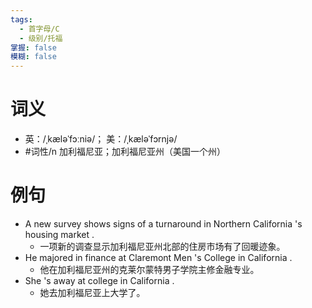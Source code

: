 ```yaml
---
tags:
  - 首字母/C
  - 级别/托福
掌握: false
模糊: false
---
```

# 词义
- 英：/ˌkæləˈfɔːniə/； 美：/ˌkæləˈfɔrnjə/
- #词性/n  加利福尼亚；加利福尼亚州（美国一个州）
# 例句
- A new survey shows signs of a turnaround in Northern California 's housing market .
	- 一项新的调查显示加利福尼亚州北部的住房市场有了回暖迹象。
- He majored in finance at Claremont Men 's College in California .
	- 他在加利福尼亚州的克莱尔蒙特男子学院主修金融专业。
- She 's away at college in California .
	- 她去加利福尼亚上大学了。
